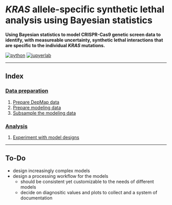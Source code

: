 # *KRAS* allele-specific synthetic lethal analysis using Bayesian statistics

**Using Bayesian statistics to model CRISPR-Cas9 genetic screen data to identify, with measureable uncertainty, synthetic lethal interactions that are specific to the individual *KRAS* mutations.**

[![python](https://img.shields.io/badge/Python-3.7.4-3776AB.svg?style=flat&logo=python)](https://www.python.org) 
[![jupyerlab](https://img.shields.io/badge/Jupyter-Lab-F37626.svg?style=flat&logo=jupyter)](https://jupyter.org) 


---

## Index

### [Data preparation](munge/)

1. [Prepare DepMap data](munge/005_prepare-depmap-data.md)
2. [Prepare modeling data](munge/010_prepare-modeling-data.md)
3. [Subsample the modeling data](munge/019_prepare-data-subsample.md)

### [Analysis](analysis/)

1. [Experiment with model designs](analysis/)


---

## To-Do

- design increasingly complex models
- design a processing workflow for the models
    - should be consistent yet customizable to the needs of different models
    - decide on diagnositic values and plots to collect and a system of documentation
